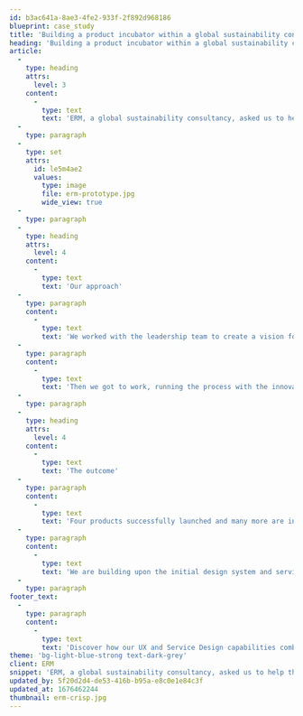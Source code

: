 ```yaml
---
id: b3ac641a-8ae3-4fe2-933f-2f892d968186
blueprint: case_study
title: 'Building a product incubator within a global sustainability consultancy'
heading: 'Building a product incubator within a global sustainability consultancy'
article:
  -
    type: heading
    attrs:
      level: 3
    content:
      -
        type: text
        text: 'ERM, a global sustainability consultancy, asked us to help them to define and embed a product accelerator within the digital organisation. The goal was to build new products and services that could enable their consulting work, generate new revenue and give clients better tools to manage ESG risk within their organisation.'
  -
    type: paragraph
  -
    type: set
    attrs:
      id: le5m4ae2
      values:
        type: image
        file: erm-prototype.jpg
        wide_view: true
  -
    type: paragraph
  -
    type: heading
    attrs:
      level: 4
    content:
      -
        type: text
        text: 'Our approach'
  -
    type: paragraph
    content:
      -
        type: text
        text: 'We worked with the leadership team to create a vision for the Innovation Incubator, and define the places, talent, processes, structure and governance needed to create successful products within a globally distributed team.'
  -
    type: paragraph
    content:
      -
        type: text
        text: 'Then we got to work, running the process with the innovation team to fine-tune the tools and templates to find the best ideas.'
  -
    type: paragraph
  -
    type: heading
    attrs:
      level: 4
    content:
      -
        type: text
        text: 'The outcome'
  -
    type: paragraph
    content:
      -
        type: text
        text: 'Four products successfully launched and many more are in the pipeline. The work is ongoing, with the team in hypergrowth to keep up with internal demand.'
  -
    type: paragraph
    content:
      -
        type: text
        text: 'We are building upon the initial design system and service design templates and training provided to the team to make it better, slicker and faster with each new product launch.'
  -
    type: paragraph
footer_text:
  -
    type: paragraph
    content:
      -
        type: text
        text: 'Discover how our UX and Service Design capabilities combine to invent better customer journeys.'
theme: 'bg-light-blue-strong text-dark-grey'
client: ERM
snippet: 'ERM, a global sustainability consultancy, asked us to help them to define and embed a product accelerator within the digital organisation. The goal was to build new products and services that could enable their consulting work, generate new revenue and give clients better tools to manage ESG risk within their organisation.'
updated_by: 5f20d2d4-de53-416b-b95a-e8c0e1e84c3f
updated_at: 1676462244
thumbnail: erm-crisp.jpg
---
```

